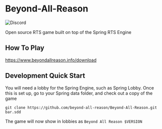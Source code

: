 # Beyond-All-Reason

![Discord](https://img.shields.io/discord/225695362004811776)

Open source RTS game built on top of the Spring RTS Engine

## How To Play

https://www.beyondallreason.info/download

## Development Quick Start

You will need a lobby for the Spring Engine, such as Spring Lobby. Once this is set up, go to your Spring data folder, and check out a copy of the game

```shell
git clone https://github.com/beyond-all-reason/Beyond-All-Reason.git bar.sdd
```

The game will now show in lobbies as `Beyond All Reason $VERSION`
